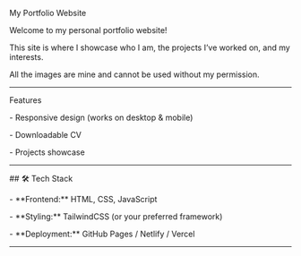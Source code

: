My Portfolio Website



Welcome to my personal portfolio website!  

This site is where I showcase who I am, the projects I’ve worked on, and my interests.  



All the images are mine and cannot be used without my permission. 

---



Features

\- Responsive design (works on desktop \& mobile)

\- Downloadable CV

\- Projects showcase



---



\## 🛠️ Tech Stack

\- \*\*Frontend:\*\* HTML, CSS, JavaScript  

\- \*\*Styling:\*\* TailwindCSS (or your preferred framework)  

\- \*\*Deployment:\*\* GitHub Pages / Netlify / Vercel  



---








